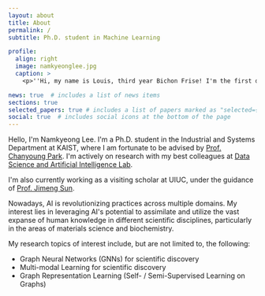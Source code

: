 ```yaml
---
layout: about
title: About
permalink: /
subtitle: Ph.D. student in Machine Learning

profile:
  align: right
  image: namkyeonglee.jpg
  caption: >
    <p>''Hi, my name is Louis, third year Bichon Frise! I'm the first dog of AFGRL.''</p>

news: true  # includes a list of news items
sections: true
selected_papers: true # includes a list of papers marked as "selected={true}"
social: true  # includes social icons at the bottom of the page
---
```


Hello, I'm Namkyeong Lee.
I'm a Ph.D. student in the Industrial and Systems Department at KAIST,
where I am fortunate to be advised by [Prof. Chanyoung Park](http://dsail.kaist.ac.kr/professor/).
I'm actively on research with my best colleagues at [Data Science and Artificial Intelligence Lab](http://dsail.kaist.ac.kr/).

I'm also currently working as a visiting scholar at UIUC, under the guidance of [Prof. Jimeng Sun](https://cs.illinois.edu/about/people/faculty/jimeng).

Nowadays, AI is revolutionizing practices across multiple domains. 
My interest lies in leveraging AI's potential to assimilate and utilize the vast expanse of human knowledge in different scientific disciplines, particularly in the areas of materials science and biochemistry.

My research topics of interest include, but are not limited to, the following:
- Graph Neural Networks (GNNs) for scientific discovery
- Multi-modal Learning for scientific discovery
- Graph Representation Learning (Self- / Semi-Supervised Learning on Graphs)